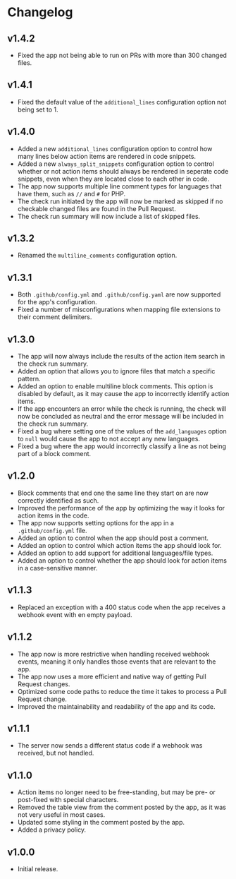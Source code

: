 # Changelog

## v1.4.2

<!--Releasenotes start-->
- Fixed the app not being able to run on PRs with more than 300 changed files.
<!--Releasenotes end-->

## v1.4.1

- Fixed the default value of the `additional_lines` configuration option not being set to 1.

## v1.4.0

- Added a new `additional_lines` configuration option to control how many lines below action items are rendered in code snippets.
- Added a new `always_split_snippets` configuration option to control whether or not action items should always be rendered in seperate code snippets, even when they are located close to each other in code.
- The app now supports multiple line comment types for languages that have them, such as `//` and `#` for PHP.
- The check run initiated by the app will now be marked as skipped if no checkable changed files are found in the Pull Request.
- The check run summary will now include a list of skipped files.

## v1.3.2

- Renamed the `multiline_comments` configuration option.

## v1.3.1

- Both `.github/config.yml` and `.github/config.yaml` are now supported for the app's configuration.
- Fixed a number of misconfigurations when mapping file extensions to their comment delimiters.

## v1.3.0

- The app will now always include the results of the action item search in the check run summary.
- Added an option that allows you to ignore files that match a specific pattern. 
- Added an option to enable multiline block comments. This option is disabled by default, as it may cause the app to incorrectly identify action items.
- If the app encounters an error while the check is running, the check will now be concluded as neutral and the error message will be included in the check run summary.
- Fixed a bug where setting one of the values of the `add_languages` option to `null` would cause the app to not accept any new languages.
- Fixed a bug where the app would incorrectly classify a line as not being part of a block comment.

## v1.2.0

- Block comments that end one the same line they start on are now correctly identified as such.
- Improved the performance of the app by optimizing the way it looks for action items in the code.
- The app now supports setting options for the app in a `.github/config.yml` file.
- Added an option to control when the app should post a comment.
- Added an option to control which action items the app should look for.
- Added an option to add support for additional languages/file types.
- Added an option to control whether the app should look for action items in a case-sensitive manner.

## v1.1.3

- Replaced an exception with a 400 status code when the app receives a webhook event with en empty payload.

## v1.1.2

- The app now is more restrictive when handling received webhook events, meaning it only handles those events that are relevant to the app.
- The app now uses a more efficient and native way of getting Pull Request changes.
- Optimized some code paths to reduce the time it takes to process a Pull Request change.
- Improved the maintainability and readability of the app and its code.

## v1.1.1

- The server now sends a different status code if a webhook was received, but not handled.

## v1.1.0

- Action items no longer need to be free-standing, but may be pre- or post-fixed with special characters.
- Removed the table view from the comment posted by the app, as it was not very useful in most cases.
- Updated some styling in the comment posted by the app.
- Added a privacy policy.


## v1.0.0

- Initial release.
